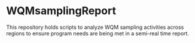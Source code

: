 # WQMsamplingReport
This repository holds scripts to analyze WQM sampling activities across regions to ensure program needs are being met in a semi-real time report.
